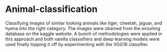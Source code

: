 # Animal-classification
Classifying images of similar looking animals like tiger, cheetah, jaguar, and hyena into the right category. The images were obained from the exisxting database on the kaggle website. A bunch of methodologies were applied in this approach and both vanilla classsifiers and deep learning models were used finally topping it off by experimenting with the VGG16 classifier.
